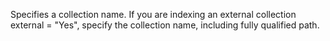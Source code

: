 Specifies a collection name. If you are indexing an external collection external = "Yes",
	specify the collection name, including fully qualified path.
